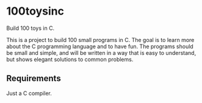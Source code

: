 # 100toysinc
Build 100 toys in C.

This is a project to build 100 small programs in C. The goal is to learn more about the C programming language and to have fun. The programs should be small and simple, and will be written in a way that is easy to understand, but shows elegant solutions to common problems.

## Requirements
Just a C compiler.


